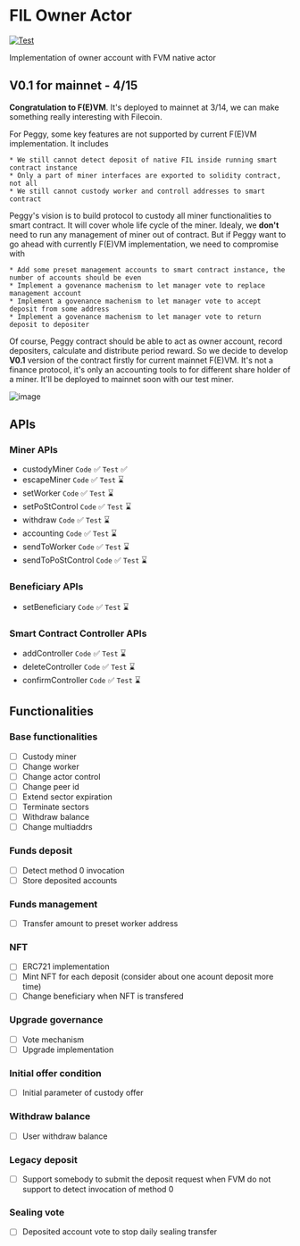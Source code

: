 # FIL Owner Actor

[![Test](https://github.com/NpoolFilecoin/fevm-owner-actor/actions/workflows/test.yml/badge.svg?branch=master)](https://github.com/NpoolFilecoin/fevm-owner-actor/actions/workflows/test.yml)

Implementation of owner account with FVM native actor

## V0.1 for mainnet - 4/15
**Congratulation to F(E)VM**. It's deployed to mainnet at 3/14, we can make something really interesting with Filecoin.

For Peggy, some key features are not supported by current F(E)VM implementation. It includes
```
* We still cannot detect deposit of native FIL inside running smart contract instance
* Only a part of miner interfaces are exported to solidity contract, not all
* We still cannot custody worker and controll addresses to smart contract
```

Peggy's vision is to build protocol to custody all miner functionalities to smart contract. It will cover whole life cycle of the miner. Idealy, we **don't** need to run any management of miner out of contract. But if Peggy want to go ahead with currently F(E)VM implementation, we need to compromise with
```
* Add some preset management accounts to smart contract instance, the number of accounts should be even
* Implement a govenance machenism to let manager vote to replace management account
* Implement a govenance machenism to let manager vote to accept deposit from some address
* Implement a govenance machenism to let manager vote to return deposit to depositer
```

Of course, Peggy contract should be able to act as owner account, record depositers, calculate and distribute period reward. So we decide to develop **V0.1** version of the contract firstly for current mainnet F(E)VM. It's not a finance protocol, it's only an accounting tools to for different share holder of a miner. It'll be deployed to mainnet soon with our test miner.

![image](https://user-images.githubusercontent.com/13128505/228172394-6a1d6741-ab88-4c08-a680-c4e3d5080016.png)

## APIs
### Miner APIs
- custodyMiner ```Code``` &#x2705; ```Test``` &#x2705;
- escapeMiner ```Code``` &#x2705; ```Test``` &#x231B;
- setWorker ```Code``` &#x2705; ```Test``` &#x231B;
- setPoStControl ```Code``` &#x2705; ```Test``` &#x231B;
- withdraw ```Code``` &#x2705; ```Test``` &#x231B;
- accounting ```Code``` &#x2705; ```Test``` &#x231B;
- sendToWorker ```Code``` &#x2705; ```Test``` &#x231B;
- sendToPoStControl ```Code``` &#x2705; ```Test``` &#x231B;

### Beneficiary APIs
- setBeneficiary ```Code``` &#x2705; ```Test``` &#x231B;

### Smart Contract Controller APIs
- addController ```Code``` &#x2705; ```Test``` &#x231B;
- deleteController ```Code``` &#x2705; ```Test``` &#x231B;
- confirmController ```Code``` &#x2705; ```Test``` &#x231B;

## Functionalities
### Base functionalities
- [ ] Custody miner
- [ ] Change worker
- [ ] Change actor control
- [ ] Change peer id
- [ ] Extend sector expiration
- [ ] Terminate sectors
- [ ] Withdraw balance
- [ ] Change multiaddrs

### Funds deposit
- [ ] Detect method 0 invocation
- [ ] Store deposited accounts

### Funds management
- [ ] Transfer amount to preset worker address

### NFT
- [ ] ERC721 implementation
- [ ] Mint NFT for each deposit (consider about one acount deposit more time)
- [ ] Change beneficiary when NFT is transfered

### Upgrade governance
- [ ] Vote mechanism
- [ ] Upgrade implementation

### Initial offer condition
- [ ] Initial parameter of custody offer

### Withdraw balance
- [ ] User withdraw balance

### Legacy deposit
- [ ] Support somebody to submit the deposit request when FVM do not support to detect invocation of method 0

### Sealing vote
- [ ] Deposited account vote to stop daily sealing transfer
